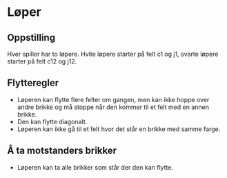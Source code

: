 # Løper

## Oppstilling

Hver spiller har to løpere. Hvite løpere starter på felt c1 og j1, svarte løpere starter på felt c12 og j12.

## Flytteregler

- Løperen kan flytte flere felter om gangen, men kan ikke hoppe over andre brikke og må stoppe når den kommer til et felt med en annen brikke.
- Den kan flytte diagonalt.
- Løperen kan ikke gå til et felt hvor det står en brikke med samme farge.

## Å ta motstanders brikker

- Løperen kan ta alle brikker som står der den kan flytte.
